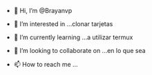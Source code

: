 - 👋 Hi, I’m @Brayanvp
- 👀 I’m interested in ...clonar tarjetas 
- 🌱 I’m currently learning ...a utilizar termux 
- 💞️ I’m looking to collaborate on ...en lo que sea 

- 📫 How to reach me ...

<!---
Brayanvp/Brayanvp is a ✨ special ✨ repository because its `README.md` (this file) appears on your GitHub profile.
You can click the Preview link to take a look at your changes.
--->
